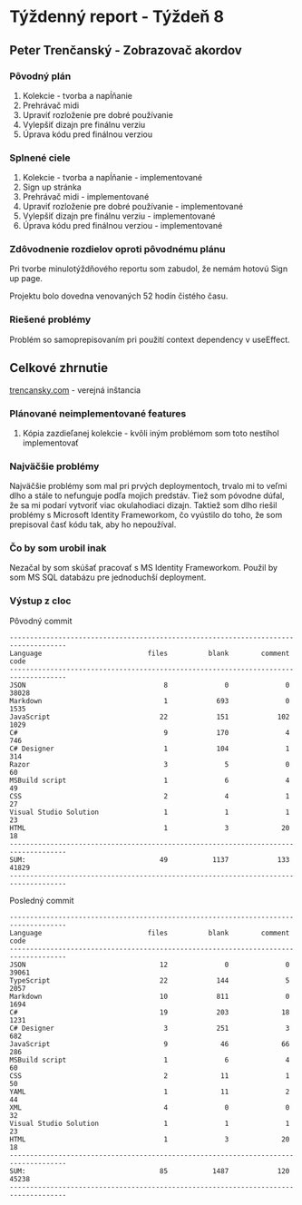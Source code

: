 
# Týždenný report - Týždeň 8

## Peter Trenčanský - Zobrazovač akordov

### Pôvodný plán

1. Kolekcie - tvorba a napĺňanie
2. Prehrávač midi
3. Upraviť rozloženie pre dobré používanie
4. Vylepšiť dizajn pre finálnu verziu
5. Úprava kódu pred finálnou verziou

### Splnené ciele

1. Kolekcie - tvorba a napĺňanie - implementované
2. Sign up stránka
3. Prehrávač midi - implementované
4. Upraviť rozloženie pre dobré používanie - implementované 
5. Vylepšiť dizajn pre finálnu verziu - implementované
6. Úprava kódu pred finálnou verziou - implementované

### Zdôvodnenie rozdielov oproti pôvodnému plánu

Pri tvorbe minulotýždňového reportu som zabudol, že nemám hotovú Sign up page.

Projektu bolo dovedna venovaných 52 hodín čistého času.

### Riešené problémy

Problém so samoprepisovaním pri použití context dependency v useEffect. 

## Celkové zhrnutie

[trencansky.com](https://trencansky.com) - verejná inštancia

### Plánované neimplementované features

1. Kópia zazdieľanej kolekcie - kvôli iným problémom som toto nestihol implementovať

### Najväčšie problémy

Najväčšie problémy som mal pri prvých deploymentoch, trvalo mi to veľmi dlho a stále to nefunguje podľa mojich predstáv. Tiež som póvodne dúfal, že sa mi podarí vytvoriť viac okulahodiaci dizajn. Taktiež som dlho riešil problémy s Microsoft Identity Frameworkom, čo vyústilo do toho, že som prepisoval časť kódu tak, aby ho nepoužíval.

### Čo by som urobil inak

Nezačal by som skúšať pracovať s MS Identity Frameworkom. Použil by som MS SQL databázu pre jednoduchší deployment. 

### Výstup z cloc

Pôvodný commit
```
------------------------------------------------------------------------------------
Language                          files          blank        comment           code
------------------------------------------------------------------------------------
JSON                                  8              0              0          38028
Markdown                              1            693              0           1535
JavaScript                           22            151            102           1029
C#                                    9            170              4            746
C# Designer                           1            104              1            314
Razor                                 3              5              0             60
MSBuild script                        1              6              4             49
CSS                                   2              4              1             27
Visual Studio Solution                1              1              1             23
HTML                                  1              3             20             18
------------------------------------------------------------------------------------
SUM:                                 49           1137            133          41829
------------------------------------------------------------------------------------
```
Posledný commit
```
------------------------------------------------------------------------------------
Language                          files          blank        comment           code
------------------------------------------------------------------------------------
JSON                                 12              0              0          39061
TypeScript                           22            144              5           2057
Markdown                             10            811              0           1694
C#                                   19            203             18           1231
C# Designer                           3            251              3            682
JavaScript                            9             46             66            286
MSBuild script                        1              6              4             60
CSS                                   2             11              1             50
YAML                                  1             11              2             44
XML                                   4              0              0             32
Visual Studio Solution                1              1              1             23
HTML                                  1              3             20             18
------------------------------------------------------------------------------------
SUM:                                 85           1487            120          45238
------------------------------------------------------------------------------------
```

